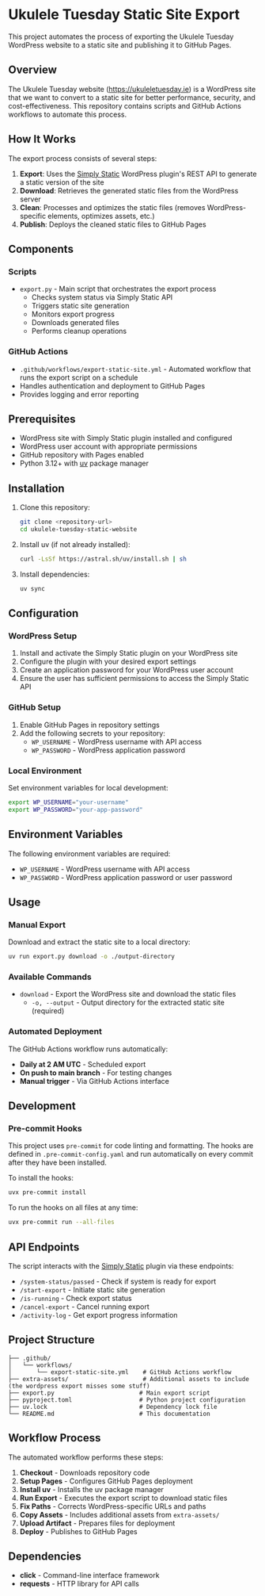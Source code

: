 # Ukulele Tuesday Static Site Export

This project automates the process of exporting the Ukulele Tuesday WordPress website to a static site and publishing it to GitHub Pages.

## Overview

The Ukulele Tuesday website (https://ukuleletuesday.ie) is a WordPress site that we want to convert to a static site for better performance, security, and cost-effectiveness. This repository contains scripts and GitHub Actions workflows to automate this process.

## How It Works

The export process consists of several steps:

1. **Export**: Uses the [Simply Static](https://docs.simplystatic.com/) WordPress plugin's REST API to generate a static version of the site
2. **Download**: Retrieves the generated static files from the WordPress server
3. **Clean**: Processes and optimizes the static files (removes WordPress-specific elements, optimizes assets, etc.)
4. **Publish**: Deploys the cleaned static files to GitHub Pages

## Components

### Scripts

- `export.py` - Main script that orchestrates the export process
  - Checks system status via Simply Static API
  - Triggers static site generation
  - Monitors export progress
  - Downloads generated files
  - Performs cleanup operations

### GitHub Actions

- `.github/workflows/export-static-site.yml` - Automated workflow that runs the export script on a schedule
- Handles authentication and deployment to GitHub Pages
- Provides logging and error reporting

## Prerequisites

- WordPress site with Simply Static plugin installed and configured
- WordPress user account with appropriate permissions
- GitHub repository with Pages enabled
- Python 3.12+ with [uv](https://github.com/astral-sh/uv) package manager

## Installation

1. Clone this repository:
   ```bash
   git clone <repository-url>
   cd ukulele-tuesday-static-website
   ```

2. Install uv (if not already installed):
   ```bash
   curl -LsSf https://astral.sh/uv/install.sh | sh
   ```

3. Install dependencies:
   ```bash
   uv sync
   ```

## Configuration

### WordPress Setup

1. Install and activate the Simply Static plugin on your WordPress site
2. Configure the plugin with your desired export settings
3. Create an application password for your WordPress user account
4. Ensure the user has sufficient permissions to access the Simply Static API

### GitHub Setup

1. Enable GitHub Pages in repository settings
2. Add the following secrets to your repository:
   - `WP_USERNAME` - WordPress username with API access
   - `WP_PASSWORD` - WordPress application password

### Local Environment

Set environment variables for local development:

```bash
export WP_USERNAME="your-username"
export WP_PASSWORD="your-app-password"
```

## Environment Variables

The following environment variables are required:

- `WP_USERNAME` - WordPress username with API access
- `WP_PASSWORD` - WordPress application password or user password

## Usage

### Manual Export

Download and extract the static site to a local directory:

```bash
uv run export.py download -o ./output-directory
```

### Available Commands

- `download` - Export the WordPress site and download the static files
  - `-o, --output` - Output directory for the extracted static site (required)

### Automated Deployment

The GitHub Actions workflow runs automatically:

- **Daily at 2 AM UTC** - Scheduled export
- **On push to main branch** - For testing changes
- **Manual trigger** - Via GitHub Actions interface

## Development

### Pre-commit Hooks

This project uses `pre-commit` for code linting and formatting. The hooks are defined in `.pre-commit-config.yaml` and run automatically on every commit after they have been installed.

To install the hooks:

```bash
uvx pre-commit install
```

To run the hooks on all files at any time:

```bash
uvx pre-commit run --all-files
```

## API Endpoints

The script interacts with the [Simply Static](https://docs.simplystatic.com/) plugin via these endpoints:

- `/system-status/passed` - Check if system is ready for export
- `/start-export` - Initiate static site generation
- `/is-running` - Check export status
- `/cancel-export` - Cancel running export
- `/activity-log` - Get export progress information

## Project Structure

```
├── .github/
│   └── workflows/
│       └── export-static-site.yml    # GitHub Actions workflow
├── extra-assets/                     # Additional assets to include (the wordpress export misses some stuff)
├── export.py                        # Main export script
├── pyproject.toml                   # Python project configuration
├── uv.lock                          # Dependency lock file
└── README.md                        # This documentation
```

## Workflow Process

The automated workflow performs these steps:

1. **Checkout** - Downloads repository code
2. **Setup Pages** - Configures GitHub Pages deployment
3. **Install uv** - Installs the uv package manager
4. **Run Export** - Executes the export script to download static files
5. **Fix Paths** - Corrects WordPress-specific URLs and paths
6. **Copy Assets** - Includes additional assets from `extra-assets/`
7. **Upload Artifact** - Prepares files for deployment
8. **Deploy** - Publishes to GitHub Pages

## Dependencies

- **click** - Command-line interface framework
- **requests** - HTTP library for API calls
